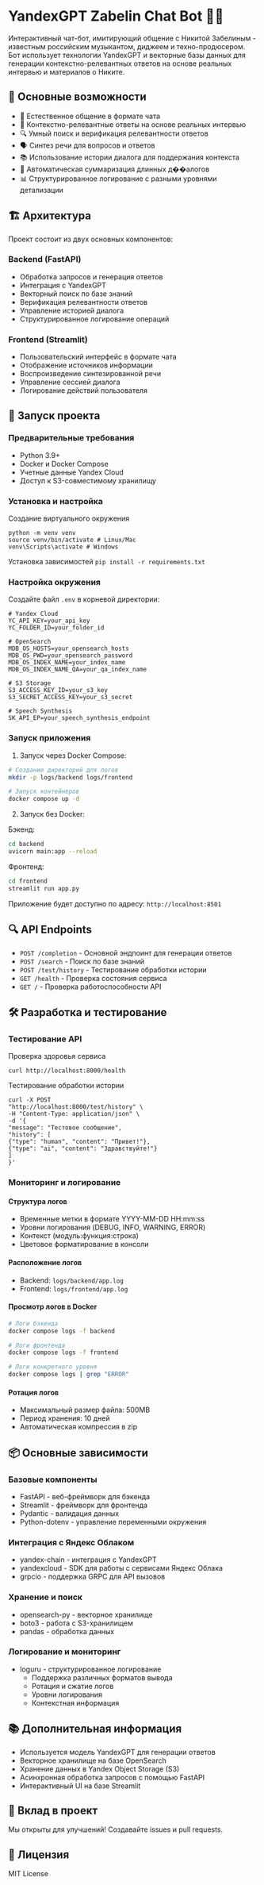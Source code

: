 # YandexGPT Zabelin Chat Bot 🎵🤖

Интерактивный чат-бот, имитирующий общение с Никитой Забелиным - известным российским музыкантом, диджеем и техно-продюсером. Бот использует технологии YandexGPT и векторные базы данных для генерации контекстно-релевантных ответов на основе реальных интервью и материалов о Никите.

## 🌟 Основные возможности

- 💬 Естественное общение в формате чата
- 🎯 Контекстно-релевантные ответы на основе реальных интервью
- 🔍 Умный поиск и верификация релевантности ответов
- 🗣️ Синтез речи для вопросов и ответов
- 📚 Использование истории диалога для поддержания контекста
- 🔄 Автоматическая суммаризация длинных д��алогов
- 📊 Структурированное логирование с разными уровнями детализации

## 🏗️ Архитектура

Проект состоит из двух основных компонентов:

### Backend (FastAPI)
- Обработка запросов и генерация ответов
- Интеграция с YandexGPT
- Векторный поиск по базе знаний
- Верификация релевантности ответов
- Управление историей диалога
- Структурированное логирование операций

### Frontend (Streamlit)
- Пользовательский интерфейс в формате чата
- Отображение источников информации
- Воспроизведение синтезированной речи
- Управление сессией диалога
- Логирование действий пользователя

## 🚀 Запуск проекта

### Предварительные требования 
- Python 3.9+
- Docker и Docker Compose
- Учетные данные Yandex Cloud
- Доступ к S3-совместимому хранилищу

### Установка и настройка

Создание виртуального окружения
```
python -m venv venv
source venv/bin/activate # Linux/Mac
venv\Scripts\activate # Windows
```
Установка зависимостей
`pip install -r requirements.txt`


### Настройка окружения

Создайте файл `.env` в корневой директории:
```
# Yandex Cloud
YC_API_KEY=your_api_key
YC_FOLDER_ID=your_folder_id

# OpenSearch
MDB_OS_HOSTS=your_opensearch_hosts
MDB_OS_PWD=your_opensearch_password
MDB_OS_INDEX_NAME=your_index_name
MDB_OS_INDEX_NAME_QA=your_qa_index_name

# S3 Storage
S3_ACCESS_KEY_ID=your_s3_key
S3_SECRET_ACCESS_KEY=your_s3_secret

# Speech Synthesis
SK_API_EP=your_speech_synthesis_endpoint
```

### Запуск приложения

1. Запуск через Docker Compose:
```bash
# Создание директорий для логов
mkdir -p logs/backend logs/frontend

# Запуск контейнеров
docker compose up -d
```

2. Запуск без Docker:

Бэкенд:
```bash
cd backend
uvicorn main:app --reload
```

Фронтенд:
```bash
cd frontend
streamlit run app.py
```

Приложение будет доступно по адресу: `http://localhost:8501`

## 🔍 API Endpoints

- `POST /completion` - Основной эндпоинт для генерации ответов
- `POST /search` - Поиск по базе знаний
- `POST /test/history` - Тестирование обработки истории
- `GET /health` - Проверка состояния сервиса
- `GET /` - Проверка работоспособности API

## 🛠️ Разработка и тестирование

### Тестирование API
Проверка здоровья сервиса
```
curl http://localhost:8000/health
```
Тестирование обработки истории
```
curl -X POST
"http://localhost:8000/test/history" \
-H "Content-Type: application/json" \
-d '{
"message": "Тестовое сообщение",
"history": [
{"type": "human", "content": "Привет!"},
{"type": "ai", "content": "Здравствуйте!"}
]
}'
```

### Мониторинг и логирование

#### Структура логов
- Временные метки в формате YYYY-MM-DD HH:mm:ss
- Уровни логирования (DEBUG, INFO, WARNING, ERROR)
- Контекст (модуль:функция:строка)
- Цветовое форматирование в консоли

#### Расположение логов
- Backend: `logs/backend/app.log`
- Frontend: `logs/frontend/app.log`

#### Просмотр логов в Docker
```bash
# Логи бэкенда
docker compose logs -f backend

# Логи фронтенда
docker compose logs -f frontend

# Логи конкретного уровня
docker compose logs | grep "ERROR"
```

#### Ротация логов
- Максимальный размер файла: 500MB
- Период хранения: 10 дней
- Автоматическая компрессия в zip

## 📦 Основные зависимости

### Базовые компоненты
- FastAPI - веб-фреймворк для бэкенда
- Streamlit - фреймворк для фронтенда
- Pydantic - валидация данных
- Python-dotenv - управление переменными окружения

### Интеграция с Яндекс Облаком
- yandex-chain - интеграция с YandexGPT
- yandexcloud - SDK для работы с сервисами Яндекс Облака
- grpcio - поддержка GRPC для API вызовов

### Хранение и поиск
- opensearch-py - векторное хранилище
- boto3 - работа с S3-хранилищем
- pandas - обработка данных

### Логирование и мониторинг
- loguru - структурированное логирование
  - Поддержка различных форматов вывода
  - Ротация и сжатие логов
  - Уровни логирования
  - Контекстная информация

## 📚 Дополнительная информация

- Используется модель YandexGPT для генерации ответов
- Векторное хранилище на базе OpenSearch
- Хранение данных в Yandex Object Storage (S3)
- Асинхронная обработка запросов с помощью FastAPI
- Интерактивный UI на базе Streamlit

## 🤝 Вклад в проект

Мы открыты для улучшений! Создавайте issues и pull requests.

## 📝 Лицензия

MIT License